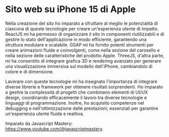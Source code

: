 # Sito web su iPhone 15 di Apple

Nella creazione del sito ho imparato a sfruttare al meglio le potenzialità di ciascuna di queste tecnologie per creare un'esperienza utente di impatto. ReactJS mi ha permesso di organizzare il sito in componenti riutilizzabili e di gestire lo stato dell'applicazione in modo efficiente, garantendo una struttura modulare e scalabile. GSAP mi ha fornito potenti strumenti per creare animazioni fluide e coinvolgenti, come nella sezione del carosello e nella sezione delle caratteristiche del prodotto Apple. ThreeJS, d'altra parte, mi ha consentito di integrare grafica 3D e rendering avanzato per generare una visualizzazione immersiva sul modello dell'iPhone, cambiandolo di colore e di dimensione.

Lavorare con queste tecnologie mi ha insegnato l'importanza di integrare diverse librerie e framework per ottenere risultati sorprendenti. Ho imparato a gestire la complessità di progetti che combinano elementi di UI/UX design, coordinando efficacemente il lavoro tra diverse tecnologie e linguaggi di programmazione. Inoltre, ho acquisito competenze nel debugging e nell'ottimizzazione delle prestazioni, essenziali per garantire un'esperienza utente fluida e reattiva.

Imparato da Javascript Mastery: https://www.youtube.com/@javascriptmastery.
